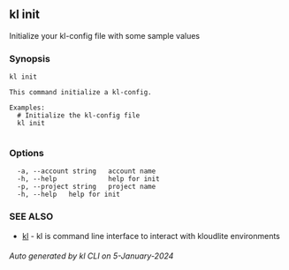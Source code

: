 ## kl init

Initialize your kl-config file with some sample values

### Synopsis

```
kl init

This command initialize a kl-config.

Examples:
  # Initialize the kl-config file
  kl init
	
```

### Options

```
  -a, --account string   account name
  -h, --help             help for init
  -p, --project string   project name
  -h, --help   help for init
```

### SEE ALSO

* [kl](kl.md)  - kl is command line interface to interact with kloudlite environments

###### Auto generated by kl CLI on 5-January-2024
